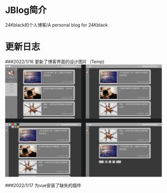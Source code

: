 # JBlog简介
24Kblack的个人博客/A personal blog for 24Kblack

# 更新日志
###2022/1/16
  更新了博客界面的设计图片（Temp)
  ![图片](./design/pagedesign.png)

###2022/1/17
  为vue安装了缺失的插件
